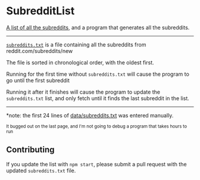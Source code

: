 # SubredditList

[A list of all the subreddits](data/subreddits.txt), and a program that generates all the subreddits.

---

[`subreddits.txt`](data/subreddits.txt) is a file containing all the subreddits from reddit.com/subreddits/new

The file is sorted in chronological order, with the oldest first.

Running for the first time without `subreddits.txt` will cause the program to go until the first subreddit

Running it after it finishes will cause the program to update the `subreddits.txt` list, and only fetch until it finds the last subreddit in the list.

---

\*note: the first 24 lines of [data/subreddits.txt](data/subreddits.txt) was entered manually.

<small> It bugged out on the last page, and I'm not going to debug a program that takes hours to run </small>

## Contributing

If you update the list with `npm start`, please submit a pull request with the updated `subreddits.txt` file.
